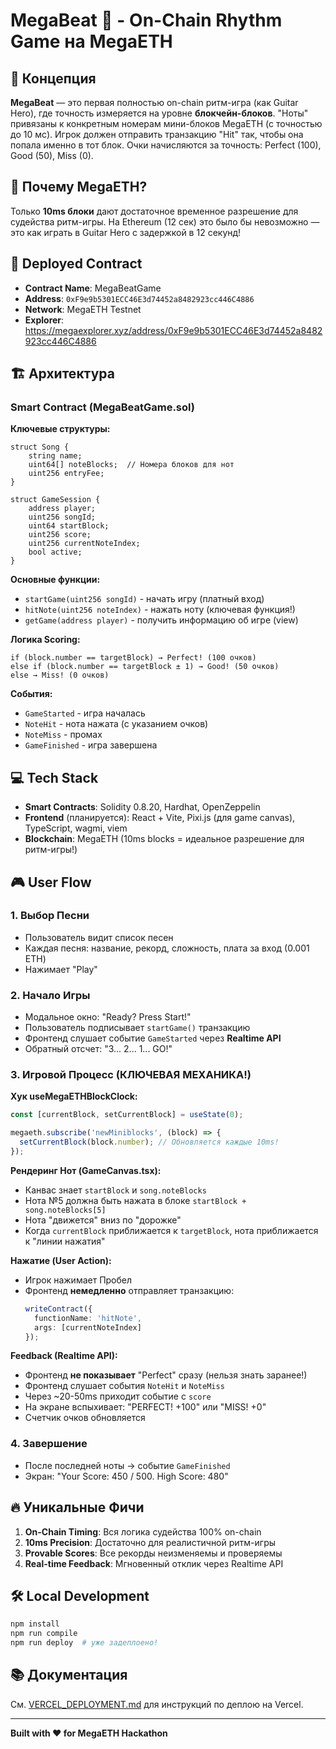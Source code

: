 # MegaBeat 🎵 - On-Chain Rhythm Game на MegaETH

## 🎯 Концепция

**MegaBeat** — это первая полностью on-chain ритм-игра (как Guitar Hero), где точность измеряется на уровне **блокчейн-блоков**. "Ноты" привязаны к конкретным номерам мини-блоков MegaETH (с точностью до 10 мс). Игрок должен отправить транзакцию "Hit" так, чтобы она попала именно в тот блок. Очки начисляются за точность: Perfect (100), Good (50), Miss (0).

## 🚀 Почему MegaETH?

Только **10ms блоки** дают достаточное временное разрешение для судейства ритм-игры. На Ethereum (12 сек) это было бы невозможно — это как играть в Guitar Hero с задержкой в 12 секунд!

## 📝 Deployed Contract

- **Contract Name**: MegaBeatGame
- **Address**: `0xF9e9b5301ECC46E3d74452a8482923cc446C4886`
- **Network**: MegaETH Testnet
- **Explorer**: https://megaexplorer.xyz/address/0xF9e9b5301ECC46E3d74452a8482923cc446C4886

## 🏗️ Архитектура

### Smart Contract (MegaBeatGame.sol)

**Ключевые структуры:**
```solidity
struct Song {
    string name;
    uint64[] noteBlocks;  // Номера блоков для нот
    uint256 entryFee;
}

struct GameSession {
    address player;
    uint256 songId;
    uint64 startBlock;
    uint256 score;
    uint256 currentNoteIndex;
    bool active;
}
```

**Основные функции:**
- `startGame(uint256 songId)` - начать игру (платный вход)
- `hitNote(uint256 noteIndex)` - нажать ноту (ключевая функция!)
- `getGame(address player)` - получить информацию об игре (view)

**Логика Scoring:**
```solidity
if (block.number == targetBlock) → Perfect! (100 очков)
else if (block.number == targetBlock ± 1) → Good! (50 очков)
else → Miss! (0 очков)
```

**События:**
- `GameStarted` - игра началась
- `NoteHit` - нота нажата (с указанием очков)
- `NoteMiss` - промах
- `GameFinished` - игра завершена

## 💻 Tech Stack

- **Smart Contracts**: Solidity 0.8.20, Hardhat, OpenZeppelin
- **Frontend** (планируется): React + Vite, Pixi.js (для game canvas), TypeScript, wagmi, viem
- **Blockchain**: MegaETH (10ms blocks = идеальное разрешение для ритм-игры!)

## 🎮 User Flow

### 1. Выбор Песни
- Пользователь видит список песен
- Каждая песня: название, рекорд, сложность, плата за вход (0.001 ETH)
- Нажимает "Play"

### 2. Начало Игры
- Модальное окно: "Ready? Press Start!"
- Пользователь подписывает `startGame()` транзакцию
- Фронтенд слушает событие `GameStarted` через **Realtime API**
- Обратный отсчет: "3... 2... 1... GO!"

### 3. Игровой Процесс (КЛЮЧЕВАЯ МЕХАНИКА!)

**Хук useMegaETHBlockClock:**
```typescript
const [currentBlock, setCurrentBlock] = useState(0);

megaeth.subscribe('newMiniblocks', (block) => {
  setCurrentBlock(block.number); // Обновляется каждые 10ms!
});
```

**Рендеринг Нот (GameCanvas.tsx):**
- Канвас знает `startBlock` и `song.noteBlocks`
- Нота №5 должна быть нажата в блоке `startBlock + song.noteBlocks[5]`
- Нота "движется" вниз по "дорожке"
- Когда `currentBlock` приближается к `targetBlock`, нота приближается к "линии нажатия"

**Нажатие (User Action):**
- Игрок нажимает Пробел
- Фронтенд **немедленно** отправляет транзакцию:
  ```typescript
  writeContract({ 
    functionName: 'hitNote', 
    args: [currentNoteIndex] 
  });
  ```

**Feedback (Realtime API):**
- Фронтенд **не показывает** "Perfect" сразу (нельзя знать заранее!)
- Фронтенд слушает события `NoteHit` и `NoteMiss`
- Через ~20-50ms приходит событие с `score`
- На экране вспыхивает: "PERFECT! +100" или "MISS! +0"
- Счетчик очков обновляется

### 4. Завершение
- После последней ноты → событие `GameFinished`
- Экран: "Your Score: 450 / 500. High Score: 480"

## 🔥 Уникальные Фичи

1. **On-Chain Timing**: Вся логика судейства 100% on-chain
2. **10ms Precision**: Достаточно для реалистичной ритм-игры
3. **Provable Scores**: Все рекорды неизменяемы и проверяемы
4. **Real-time Feedback**: Мгновенный отклик через Realtime API

## 🛠️ Local Development

```bash
npm install
npm run compile
npm run deploy  # уже задеплоено!
```

## 📚 Документация

См. [VERCEL_DEPLOYMENT.md](./VERCEL_DEPLOYMENT.md) для инструкций по деплою на Vercel.

---

**Built with ❤️ for MegaETH Hackathon**


